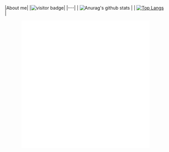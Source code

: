 
|About me|
|![visitor badge](https://visitor-badge.glitch.me/badge?page_id=6rube.6rube)|
|---|
| ![Anurag's github stats](https://github-readme-stats.vercel.app/api?username=6rube) |
| [![Top Langs](https://github-readme-stats.vercel.app/api/top-langs/?username=6rube)](https://github.com/anuraghazra/github-readme-stats) |

<div align="center">
    <img src="example.svg" width="400" height="400" alt="css-in-readme">
</div>

